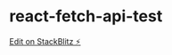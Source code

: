 # react-fetch-api-test

[Edit on StackBlitz ⚡️](https://stackblitz.com/edit/stackblitz-starters-nf1gna)